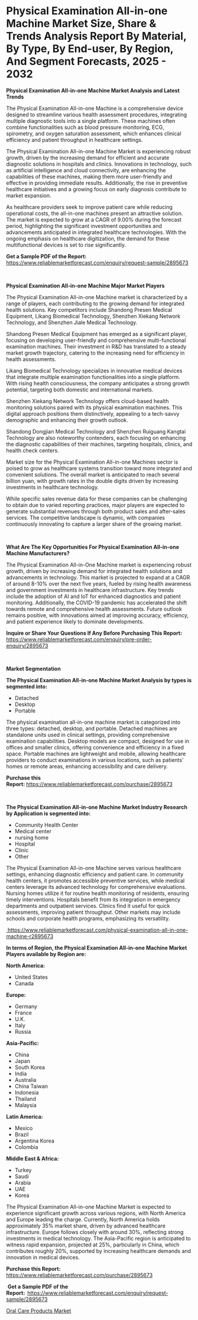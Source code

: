 <p><h1>Physical Examination All-in-one Machine Market Size, Share & Trends Analysis Report By Material, By Type, By End-user, By Region, And Segment Forecasts, 2025 - 2032</h1></p><p><strong>Physical Examination All-in-one Machine Market Analysis and Latest Trends</strong></p>
<p><p>The Physical Examination All-in-one Machine is a comprehensive device designed to streamline various health assessment procedures, integrating multiple diagnostic tools into a single platform. These machines often combine functionalities such as blood pressure monitoring, ECG, spirometry, and oxygen saturation assessment, which enhances clinical efficiency and patient throughput in healthcare settings.</p><p>The Physical Examination All-in-one Machine Market is experiencing robust growth, driven by the increasing demand for efficient and accurate diagnostic solutions in hospitals and clinics. Innovations in technology, such as artificial intelligence and cloud connectivity, are enhancing the capabilities of these machines, making them more user-friendly and effective in providing immediate results. Additionally, the rise in preventive healthcare initiatives and a growing focus on early diagnosis contribute to market expansion.</p><p>As healthcare providers seek to improve patient care while reducing operational costs, the all-in-one machines present an attractive solution. The market is expected to grow at a CAGR of 9.00% during the forecast period, highlighting the significant investment opportunities and advancements anticipated in integrated healthcare technologies. With the ongoing emphasis on healthcare digitization, the demand for these multifunctional devices is set to rise significantly.</p></p>
<p><strong>Get a Sample PDF of the Report:&nbsp;</strong> <a href="https://www.reliablemarketforecast.com/enquiry/request-sample/2895673?utm_campaign=3499&utm_medium=2&utm_source=Github&utm_content=ia&utm_term=15032025&utm_id=physical-examination-all-in-one-machine">https://www.reliablemarketforecast.com/enquiry/request-sample/2895673</a></p>
<p>&nbsp;</p>
<p><strong>Physical Examination All-in-one Machine Major Market Players</strong></p>
<p><p>The Physical Examination All-in-one Machine market is characterized by a range of players, each contributing to the growing demand for integrated health solutions. Key competitors include Shandong Presen Medical Equipment, Likang Biomedical Technology, Shenzhen Xiekang Network Technology, and Shenzhen Jiale Medical Technology.</p><p>Shandong Presen Medical Equipment has emerged as a significant player, focusing on developing user-friendly and comprehensive multi-functional examination machines. Their investment in R&D has translated to a steady market growth trajectory, catering to the increasing need for efficiency in health assessments.</p><p>Likang Biomedical Technology specializes in innovative medical devices that integrate multiple examination functionalities into a single platform. With rising health consciousness, the company anticipates a strong growth potential, targeting both domestic and international markets.</p><p>Shenzhen Xiekang Network Technology offers cloud-based health monitoring solutions paired with its physical examination machines. This digital approach positions them distinctively, appealing to a tech-savvy demographic and enhancing their growth outlook.</p><p>Shandong Dongjian Medical Technology and Shenzhen Ruiguang Kangtai Technology are also noteworthy contenders, each focusing on enhancing the diagnostic capabilities of their machines, targeting hospitals, clinics, and health check centers.</p><p>Market size for the Physical Examination All-in-one Machines sector is poised to grow as healthcare systems transition toward more integrated and convenient solutions. The overall market is anticipated to reach several billion yuan, with growth rates in the double digits driven by increasing investments in healthcare technology.</p><p>While specific sales revenue data for these companies can be challenging to obtain due to varied reporting practices, major players are expected to generate substantial revenues through both product sales and after-sales services. The competitive landscape is dynamic, with companies continuously innovating to capture a larger share of the growing market.</p></p>
<p>&nbsp;</p>
<p><strong>What Are The Key Opportunities For Physical Examination All-in-one Machine Manufacturers?</strong></p>
<p><p>The Physical Examination All-in-One Machine market is experiencing robust growth, driven by increasing demand for integrated health solutions and advancements in technology. This market is projected to expand at a CAGR of around 8-10% over the next five years, fueled by rising health awareness and government investments in healthcare infrastructure. Key trends include the adoption of AI and IoT for enhanced diagnostics and patient monitoring. Additionally, the COVID-19 pandemic has accelerated the shift towards remote and comprehensive health assessments. Future outlook remains positive, with innovations aimed at improving accuracy, efficiency, and patient experience likely to dominate developments.</p></p>
<p><strong>Inquire or Share Your Questions If Any Before Purchasing This Report:</strong> <a href="https://www.reliablemarketforecast.com/enquiry/pre-order-enquiry/2895673?utm_campaign=3499&utm_medium=2&utm_source=Github&utm_content=ia&utm_term=15032025&utm_id=physical-examination-all-in-one-machine">https://www.reliablemarketforecast.com/enquiry/pre-order-enquiry/2895673</a></p>
<p>&nbsp;</p>
<p><strong>Market Segmentation</strong></p>
<p><strong>The Physical Examination All-in-one Machine Market Analysis by types is segmented into:</strong></p>
<p><ul><li>Detached</li><li>Desktop</li><li>Portable</li></ul></p>
<p><p>The physical examination all-in-one machine market is categorized into three types: detached, desktop, and portable. Detached machines are standalone units used in clinical settings, providing comprehensive examination capabilities. Desktop models are compact, designed for use in offices and smaller clinics, offering convenience and efficiency in a fixed space. Portable machines are lightweight and mobile, allowing healthcare providers to conduct examinations in various locations, such as patients' homes or remote areas, enhancing accessibility and care delivery.</p></p>
<p><strong>Purchase this Report:&nbsp;</strong><a href="https://www.reliablemarketforecast.com/purchase/2895673?utm_campaign=3499&utm_medium=2&utm_source=Github&utm_content=ia&utm_term=15032025&utm_id=physical-examination-all-in-one-machine">https://www.reliablemarketforecast.com/purchase/2895673</a></p>
<p>&nbsp;</p>
<p><strong>The Physical Examination All-in-one Machine Market Industry Research by Application is segmented into:</strong></p>
<p><ul><li>Community Health Center</li><li>Medical center</li><li>nursing home</li><li>Hospital</li><li>Clinic</li><li>Other</li></ul></p>
<p><p>The Physical Examination All-in-one Machine serves various healthcare settings, enhancing diagnostic efficiency and patient care. In community health centers, it promotes accessible preventive services, while medical centers leverage its advanced technology for comprehensive evaluations. Nursing homes utilize it for routine health monitoring of residents, ensuring timely interventions. Hospitals benefit from its integration in emergency departments and outpatient services. Clinics find it useful for quick assessments, improving patient throughput. Other markets may include schools and corporate health programs, emphasizing its versatility.</p></p>
<p><a href="https://www.reliablemarketforecast.com/physical-examination-all-in-one-machine-r2895673?utm_campaign=3499&utm_medium=2&utm_source=Github&utm_content=ia&utm_term=15032025&utm_id=physical-examination-all-in-one-machine">&nbsp;https://www.reliablemarketforecast.com/physical-examination-all-in-one-machine-r2895673</a></p>
<p><strong>In terms of Region, the Physical Examination All-in-one Machine Market Players available by Region are:</strong></p>
<p>
    <p> <strong> North America: </strong>
        <ul>
            <li>United States</li>
            <li>Canada</li>
        </ul>
        </p> 
    <p> <strong> Europe: </strong>
        <ul>
            <li>Germany</li>
            <li>France</li>
            <li>U.K.</li>
            <li>Italy</li>
            <li>Russia</li>
        </ul>
        </p> 
    <p> <strong> Asia-Pacific: </strong>
        <ul>
            <li>China</li>
            <li>Japan</li>
            <li>South Korea</li>
            <li>India</li>
            <li>Australia</li>
            <li>China Taiwan</li>
            <li>Indonesia</li>
            <li>Thailand</li>
            <li>Malaysia</li>
        </ul>
        </p> 
    <p> <strong> Latin America: </strong>
        <ul>
            <li>Mexico</li>
            <li>Brazil</li>
            <li>Argentina Korea</li>
            <li>Colombia</li>
        </ul>
        </p> 
    <p> <strong> Middle East & Africa: </strong>
        <ul>
            <li>Turkey</li>
            <li>Saudi</li>
            <li>Arabia</li>
            <li>UAE</li>
            <li>Korea</li>
        </ul>
    </p>
    </p>
<p><p>The Physical Examination All-in-one Machine Market is expected to experience significant growth across various regions, with North America and Europe leading the charge. Currently, North America holds approximately 35% market share, driven by advanced healthcare infrastructure. Europe follows closely with around 30%, reflecting strong investments in medical technology. The Asia-Pacific region is anticipated to witness rapid expansion, projected at 25%, particularly in China, which contributes roughly 20%, supported by increasing healthcare demands and innovation in medical devices.</p></p>
<p><strong>Purchase this Report: </strong><a href="https://www.reliablemarketforecast.com/purchase/2895673?utm_campaign=3499&utm_medium=2&utm_source=Github&utm_content=ia&utm_term=15032025&utm_id=physical-examination-all-in-one-machine">https://www.reliablemarketforecast.com/purchase/2895673</a></p>
<p>&nbsp;<strong>Get a Sample PDF of the Report:&nbsp;&nbsp;</strong><a href="https://www.reliablemarketforecast.com/enquiry/request-sample/2895673?utm_campaign=3499&utm_medium=2&utm_source=Github&utm_content=ia&utm_term=15032025&utm_id=physical-examination-all-in-one-machine">https://www.reliablemarketforecast.com/enquiry/request-sample/2895673</a></p>
<p><strong></strong></p>
<p><p><a href="https://github.com/mehakmiamid1/Market-Research-Report-List-1/blob/main/oral-care-products-market.md?utm_campaign=3499&utm_medium=2&utm_source=Github&utm_content=ia&utm_term=15032025&utm_id=physical-examination-all-in-one-machine">Oral Care Products Market</a></p></p>